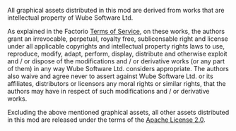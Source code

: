All graphical assets distributed in this mod are derived from works that
are intellectual property of Wube Software Ltd.

As explained in the Factorio [Terms of Service][tos], on these works,
the authors grant an irrevocable, perpetual, royalty free, sublicensable
right and license under all applicable copyrights and intellectual
property rights laws to use, reproduce, modify, adapt, perform, display,
distribute and otherwise exploit and / or dispose of the modifications
and / or derivative works (or any part of them) in any way Wube Software
Ltd. considers appropriate. The authors also waive and agree never to
assert against Wube Software Ltd. or its affiliates, distributors or
licensors any moral rights or similar rights, that the authors may have
in respect of such modifications and / or derivative works.

Excluding the above mentioned graphical assets, all other assets distributed
in this mod are released under the terms of the [Apache License 2.0][apache].

[tos]: (https://www.factorio.com/terms-of-service)
[apache]: https://www.apache.org/licenses/LICENSE-2.0.txt
